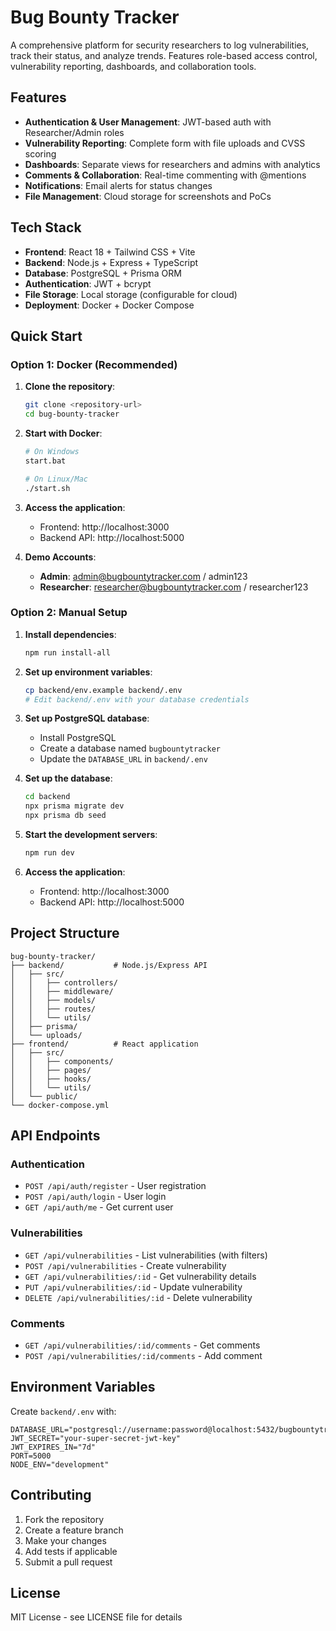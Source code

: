 # Bug Bounty Tracker

A comprehensive platform for security researchers to log vulnerabilities, track their status, and analyze trends. Features role-based access control, vulnerability reporting, dashboards, and collaboration tools.

## Features

- **Authentication & User Management**: JWT-based auth with Researcher/Admin roles
- **Vulnerability Reporting**: Complete form with file uploads and CVSS scoring
- **Dashboards**: Separate views for researchers and admins with analytics
- **Comments & Collaboration**: Real-time commenting with @mentions
- **Notifications**: Email alerts for status changes
- **File Management**: Cloud storage for screenshots and PoCs

## Tech Stack

- **Frontend**: React 18 + Tailwind CSS + Vite
- **Backend**: Node.js + Express + TypeScript
- **Database**: PostgreSQL + Prisma ORM
- **Authentication**: JWT + bcrypt
- **File Storage**: Local storage (configurable for cloud)
- **Deployment**: Docker + Docker Compose

## Quick Start

### Option 1: Docker (Recommended)

1. **Clone the repository**:
   ```bash
   git clone <repository-url>
   cd bug-bounty-tracker
   ```

2. **Start with Docker**:
   ```bash
   # On Windows
   start.bat
   
   # On Linux/Mac
   ./start.sh
   ```

3. **Access the application**:
   - Frontend: http://localhost:3000
   - Backend API: http://localhost:5000

4. **Demo Accounts**:
   - **Admin**: admin@bugbountytracker.com / admin123
   - **Researcher**: researcher@bugbountytracker.com / researcher123

### Option 2: Manual Setup

1. **Install dependencies**:
   ```bash
   npm run install-all
   ```

2. **Set up environment variables**:
   ```bash
   cp backend/env.example backend/.env
   # Edit backend/.env with your database credentials
   ```

3. **Set up PostgreSQL database**:
   - Install PostgreSQL
   - Create a database named `bugbountytracker`
   - Update the `DATABASE_URL` in `backend/.env`

4. **Set up the database**:
   ```bash
   cd backend
   npx prisma migrate dev
   npx prisma db seed
   ```

5. **Start the development servers**:
   ```bash
   npm run dev
   ```

6. **Access the application**:
   - Frontend: http://localhost:3000
   - Backend API: http://localhost:5000

## Project Structure

```
bug-bounty-tracker/
├── backend/           # Node.js/Express API
│   ├── src/
│   │   ├── controllers/
│   │   ├── middleware/
│   │   ├── models/
│   │   ├── routes/
│   │   └── utils/
│   ├── prisma/
│   └── uploads/
├── frontend/          # React application
│   ├── src/
│   │   ├── components/
│   │   ├── pages/
│   │   ├── hooks/
│   │   └── utils/
│   └── public/
└── docker-compose.yml
```

## API Endpoints

### Authentication
- `POST /api/auth/register` - User registration
- `POST /api/auth/login` - User login
- `GET /api/auth/me` - Get current user

### Vulnerabilities
- `GET /api/vulnerabilities` - List vulnerabilities (with filters)
- `POST /api/vulnerabilities` - Create vulnerability
- `GET /api/vulnerabilities/:id` - Get vulnerability details
- `PUT /api/vulnerabilities/:id` - Update vulnerability
- `DELETE /api/vulnerabilities/:id` - Delete vulnerability

### Comments
- `GET /api/vulnerabilities/:id/comments` - Get comments
- `POST /api/vulnerabilities/:id/comments` - Add comment

## Environment Variables

Create `backend/.env` with:

```env
DATABASE_URL="postgresql://username:password@localhost:5432/bugbountytracker"
JWT_SECRET="your-super-secret-jwt-key"
JWT_EXPIRES_IN="7d"
PORT=5000
NODE_ENV="development"
```

## Contributing

1. Fork the repository
2. Create a feature branch
3. Make your changes
4. Add tests if applicable
5. Submit a pull request

## License

MIT License - see LICENSE file for details
